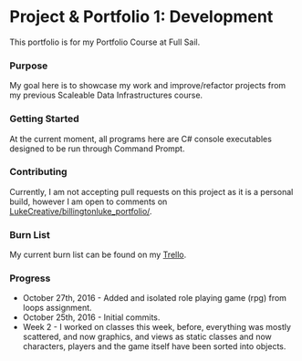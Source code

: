# Project & Portfolio 1: Development #

This portfolio is for my Portfolio Course at Full Sail.

### Purpose ###

My goal here is to showcase my work and improve/refactor projects from my previous Scaleable Data Infrastructures course.

### Getting Started ###

At the current moment, all programs here are C# console executables designed to be run through Command Prompt.

### Contributing ###

Currently, I am not accepting pull requests on this project as it is a personal build, however I am open to comments on [LukeCreative/billingtonluke_portfolio/](https://bitbucket.org/LukeCreative/billingtonluke_portfolio/).

### Burn List ###
My current burn list can be found on my [Trello](https://trello.com/b/7fQHyYee/billingtonluke-portfoilio).

### Progress ###

+ October 27th, 2016 - Added and isolated role playing game (rpg) from loops assignment.
+ October 25th, 2016 - Initial commits.
+ Week 2 - I worked on classes this week, before, everything was mostly scattered, and now graphics, and views as static classes and now characters, players and the game itself have been sorted into objects.
